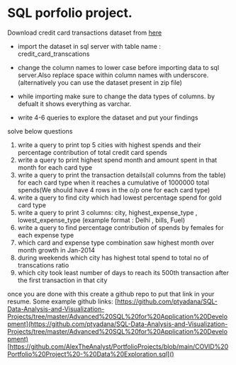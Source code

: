 # SQL porfolio project.

Download credit card transactions dataset from [here](https://www.kaggle.com/datasets/thedevastator/analyzing-credit-card-spending-habits-in-india)

- import the dataset in sql server with table name : credit_card_transcations
- change the column names to lower case before importing data to sql server.Also replace space within column names with underscore.
  (alternatively you can use the dataset present in zip file)
- while importing make sure to change the data types of columns. by defualt it shows everything as varchar.

- write 4-6 queries to explore the dataset and put your findings

solve below questions

1. write a query to print top 5 cities with highest spends and their percentage contribution of total credit card spends
2. write a query to print highest spend month and amount spent in that month for each card type
3. write a query to print the transaction details(all columns from the table) for each card type when
   it reaches a cumulative of 1000000 total spends(We should have 4 rows in the o/p one for each card type)
4. write a query to find city which had lowest percentage spend for gold card type
5. write a query to print 3 columns: city, highest_expense_type , lowest_expense_type (example format : Delhi , bills, Fuel)
6. write a query to find percentage contribution of spends by females for each expense type
7. which card and expense type combination saw highest month over month growth in Jan-2014
8. during weekends which city has highest total spend to total no of transcations ratio
9. which city took least number of days to reach its 500th transaction after the first transaction in that city

once you are done with this create a github repo to put that link in your resume. Some example github links:
[https://github.com/ptyadana/SQL-Data-Analysis-and-Visualization-Projects/tree/master/Advanced%20SQL%20for%20Application%20Development](https://github.com/ptyadana/SQL-Data-Analysis-and-Visualization-Projects/tree/master/Advanced%20SQL%20for%20Application%20Development)
[https://github.com/AlexTheAnalyst/PortfolioProjects/blob/main/COVID%20Portfolio%20Project%20-%20Data%20Exploration.sql]()
